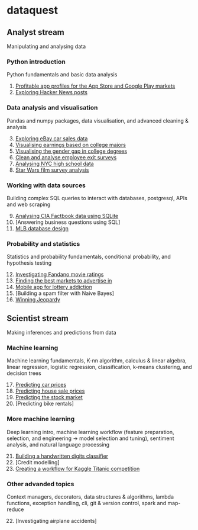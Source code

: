 # dataquest

## Analyst stream

Manipulating and analysing data

### Python introduction

Python fundamentals and basic data analysis

1. [Profitable app profiles for the App Store and Google Play markets](https://github.com/sgp941/dq/blob/master/analyst/python_intro_1/Basics.ipynb)
2. [Exploring Hacker News posts](https://github.com/sgp941/dq/blob/master/analyst/python_intro_2/Basics.ipynb)

### Data analysis and visualisation

Pandas and numpy packages, data visualisation, and advanced cleaning & analysis

3. [Exploring eBay car sales data](https://github.com/sgp941/dq/blob/master/analyst/pandas_fund/Basics.ipynb)
4. [Visualising earnings based on college majors](https://github.com/sgp941/dq/blob/master/analyst/data_vis_1/Basics.ipynb)
5. [Visualising the gender gap in college degrees](https://github.com/sgp941/dq/blob/master/analyst/data_vis_2/Basics.ipynb)
6. [Clean and analyse employee exit surveys](https://github.com/sgp941/dq/blob/master/analyst/data_clean_1/Basics.ipynb)
7. [Analysing NYC high school data](https://github.com/sgp941/dq/blob/master/analyst/data_clean_2/Schools.ipynb)
8. [Star Wars film survey analysis](https://github.com/sgp941/dq/blob/master/analyst/data_clean_3/Basics.ipynb)

### Working with data sources

Building complex SQL queries to interact with databases, postgresql, APIs and web scraping

9. [Analysing CIA Factbook data using SQLite](https://github.com/sgp941/dq/blob/master/analyst/sql_1/Basics.ipynb)
10. [Answering business questions using SQL]
11. [MLB database design](https://github.com/sgp941/dq/blob/master/analyst/sql_3/Basics.ipynb)

### Probability and statistics

Statistics and probability fundamentals, conditional probability, and hypothesis testing

12. [Investigating Fandano movie ratings](https://github.com/sgp941/dq/blob/master/analyst/stat_1/Basics.ipynb)
13. [Finding the best markets to advertise in](https://github.com/sgp941/dq/blob/master/analyst/stat_2/Basics.ipynb)
14. [Mobile app for lottery addiction](https://github.com/sgp941/dq/blob/master/analyst/prob_1/Basics.ipynb)
15. [Building a spam filter with Naive Bayes]
16. [Winning Jeopardy](https://github.com/sgp941/dq/blob/master/analyst/hyp_test/Basics.ipynb)

## Scientist stream

Making inferences and predictions from data

### Machine learning

Machine learning fundamentals, K-nn algorithm, calculus & linear algebra, linear regression, logistic regression, classification, k-means clustering, and decision trees 

17. [Predicting car prices](https://github.com/sgp941/dq/blob/master/scientist/mach_learn_1/Basics.ipynb)
18. [Predicting house sale prices](https://github.com/sgp941/dq/blob/master/scientist/mach_learn_2/Basics.ipynb)
19. [Predicting the stock market](https://github.com/sgp941/dq/blob/master/scientist/mach_learn_3/predict.py)
20. [Predicting bike rentals]

### More machine learning

Deep learning intro, machine learning workflow (feature preparation, selection, and engineering -> model selection and tuning), sentiment analysis, and natural language processing

21. [Building a handwritten digits classifier](https://github.com/sgp941/dq/blob/master/scientist/mach_learn_5/Basics.ipynb)
22. [Credit modelling]
23. [Creating a workflow for Kaggle Titanic competition](https://github.com/sgp941/dq/blob/master/scientist/mach_learn_7/Basics.ipynb)

### Other advanded topics

Context managers, decorators, data structures & algorithms, lambda functions, exception handling, cli, git & version control, spark and map-reduce

22. [Investigating airplane accidents]
